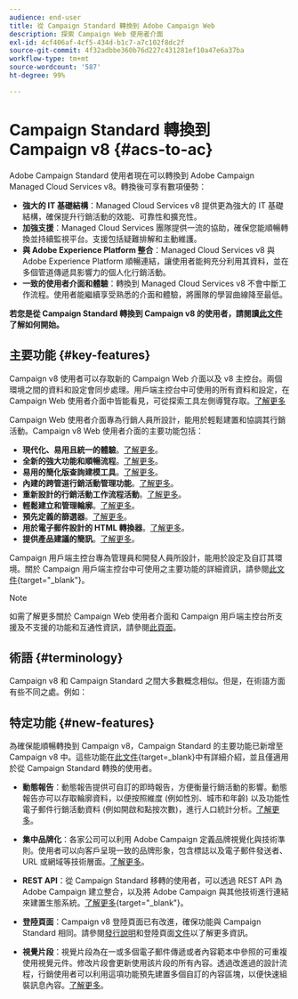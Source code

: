 ```yaml
---
audience: end-user
title: 從 Campaign Standard 轉換到 Adobe Campaign Web
description: 探索 Campaign Web 使用者介面
exl-id: 4cf406af-4cf5-434d-b1c7-a7c102f8dc2f
source-git-commit: 4f32adbbe360b76d227c431281ef10a47e6a37ba
workflow-type: tm+mt
source-wordcount: '587'
ht-degree: 99%

---
```


# Campaign Standard 轉換到 Campaign v8 {#acs-to-ac}

Adobe Campaign Standard 使用者現在可以轉換到 Adobe Campaign Managed Cloud Services v8。轉換後可享有數項優勢：

* **強大的 IT 基礎結構**：Managed Cloud Services v8 提供更為強大的 IT 基礎結構，確保提升行銷活動的效能、可靠性和擴充性。
* **加強支援**：Managed Cloud Services 團隊提供一流的協助，確保您能順暢轉換並持續監視平台。支援包括疑難排解和主動維護。
* **與 Adobe Experience Platform 整合**：Managed Cloud Services v8 與 Adobe Experience Platform 順暢連結，讓使用者能夠充分利用其資料，並在多個管道傳遞具影響力的個人化行銷活動。
* **一致的使用者介面和體驗**：轉換到 Managed Cloud Services v8 不會中斷工作流程。使用者能繼續享受熟悉的介面和體驗，將團隊的學習曲線降至最低。

**若您是從 Campaign Standard 轉換到 Campaign v8 的使用者，請閱讀[此文件](../../adoption/home.md)了解如何開始。**

<!--
As a Campaign Standard user, we now offer you a way to migrate to Adobe Campaign v8. You will benefit from both the new Campaign Web interface and the v8 console.
-->

## 主要功能 {#key-features}

Campaign v8 使用者可以存取新的 Campaign Web 介面以及 v8 主控台。兩個環境之間的資料和設定會同步處理。用戶端主控台中可使用的所有資料和設定，在 Campaign Web 使用者介面中皆能看見，可從探索工具左側導覽存取。[了解更多](../get-started/user-interface.md#user-interface-explorer)

Campaign Web 使用者介面專為行銷人員所設計，能用於輕鬆建置和協調其行銷活動。Campaign v8 Web 使用者介面的主要功能包括：

* **現代化、易用且統一的體驗**。[了解更多](../get-started/connect-to-campaign.md)。
* **全新的強大功能和順暢流程**。[了解更多](../get-started/user-interface.md)。
* **易用的簡化版查詢建模工具**。[了解更多](../query/query-modeler-overview.md)。
* **內建的跨管道行銷活動管理功能**。[了解更多](../msg/gs-messages.md)。
* **重新設計的行銷活動工作流程活動**。[了解更多](../workflows/gs-workflows.md)。
* **輕鬆建立和管理輪廓**。[了解更多](../audience/about-recipients.md)。
* **預先定義的篩選器**。[了解更多](../get-started/predefined-filters.md)。
* **用於電子郵件設計的 HTML 轉換器**。[了解更多](../email/existing-content.md)。
* **提供產品建議的簡訊**。[了解更多](../msg/offers.md)。

Campaign 用戶端主控台專為管理員和開發人員所設計，能用於設定及自訂其環境。關於 Campaign 用戶端主控台中可使用之主要功能的詳細資訊，請參閱[此文件](https://experienceleague.adobe.com/zh-hant/docs/campaign/campaign-v8/new/whats-new){target="_blank"}。

>[!NOTE]
>
>如需了解更多關於 Campaign Web 使用者介面和 Campaign 用戶端主控台所支援及不支援的功能和互通性資訊，請參閱[此頁面](../get-started/capability-matrix.md)。

## 術語 {#terminology}

Campaign v8 和 Campaign Standard 之間大多數概念相似。但是，在術語方面有些不同之處。例如：

<!--
* Profiles are **Recipients** in the console. [Learn more](../audience/gs-audiences-recipients.md).
* Test profiles are **Seed addresses**. [Learn more](../preview-test/test-deliveries.md).
* The delivery preparation is the **Delivery analysis**. [Learn more](../monitor/prepare-send.md).
* Audiences are **Lists**. [Learn more](../audience/gs-audiences-recipients.md).
-->

<!--
* Custom resources are **Schemas**
* Messages are referred to as **Deliveries**
* Roles are configured with **Named Rights**
* Security Groups are **Operator Groups**
* Organizational units are managed through **Folder Permissions**
* Product users are **Operators** in the client console
* Delivery preparation is the **Delivery analysis** in the client console
-->

## 特定功能 {#new-features}

為確保能順暢轉換到 Campaign v8，Campaign Standard 的主要功能已新增至 Campaign v8 中。這些功能在[此文件](https://experienceleague.adobe.com/docs/experience-cloud/campaign/campaign-standard-migration-home.html?lang=zh-Hant){target=_blank}中有詳細介紹，並且僅適用於從 Campaign Standard 轉換的使用者。

* **動態報告**：動態報告提供可自訂的即時報告，方便衡量行銷活動的影響。動態報告亦可以存取輪廓資料，以便按照維度 (例如性別、城市和年齡) 以及功能性電子郵件行銷活動資料 (例如開啟和點按次數)，進行人口統計分析。[了解更多](../reporting/dynamic-reporting/get-started-reporting.md)。

* **集中品牌化**：各家公司可以利用 Adobe Campaign 定義品牌視覺化與技術準則。使用者可以向客戶呈現一致的品牌形象，包含標誌以及電子郵件發送者、URL 或網域等技術層面。[了解更多](../administration/branding/branding-gs.md)。

* **REST API**：從 Campaign Standard 移轉的使用者，可以透過 REST API 為 Adobe Campaign 建立整合，以及將 Adobe Campaign 與其他技術進行連結來建置生態系統。[了解更多](https://experienceleague.adobe.com/docs/campaign/campaign-v8/developer/apis/get-started-apis.html){target="_blank"}。

* **登陸頁面**：Campaign v8 登陸頁面已有改進，確保功能與 Campaign Standard 相同。請參閱[發行說明](../rn/release-notes.md#new-24-4)和登陸頁面[文件](../landing-pages/get-started-lp.md)以了解更多資訊。

* **視覺片段**：視覺片段為在一或多個電子郵件傳遞或者內容範本中參照的可重複使用視覺元件。修改片段會更新使用該片段的所有內容。透過改進過的設計流程，行銷使用者可以利用這項功能預先建置多個自訂的內容區塊，以便快速組裝訊息內容。[了解更多](../content/use-visual-fragments.md)。

<!--
* Delivery Alerting: In addition to viewing notifications directly in Campaign, Adobe Campaign also provides an email alerting system to trigger email alerts to users or external stakeholders of important system activities. Create, manage, and receive customizable alerts and dashboards to keep track of delivery successes or failures. Adobe Campaign Delivery Alerting boosts efficiency by keeping all involved Adobe Campaign users in a company automatically informed about the delivery execution status, via email and dashboard. 

* Landing Pages: Landing pages are web forms that can be used to capture information on your audiences, offer subscriptions to a service, display data and grow your database. Landing pages can also be used for acquiring or updating existing profiles, and to set up a double opt-in mechanism, allowing you to protect the platform from wrong or invalid email addresses, or spambots. [Learn more](../landing-pages/get-started-lp.md)
-->